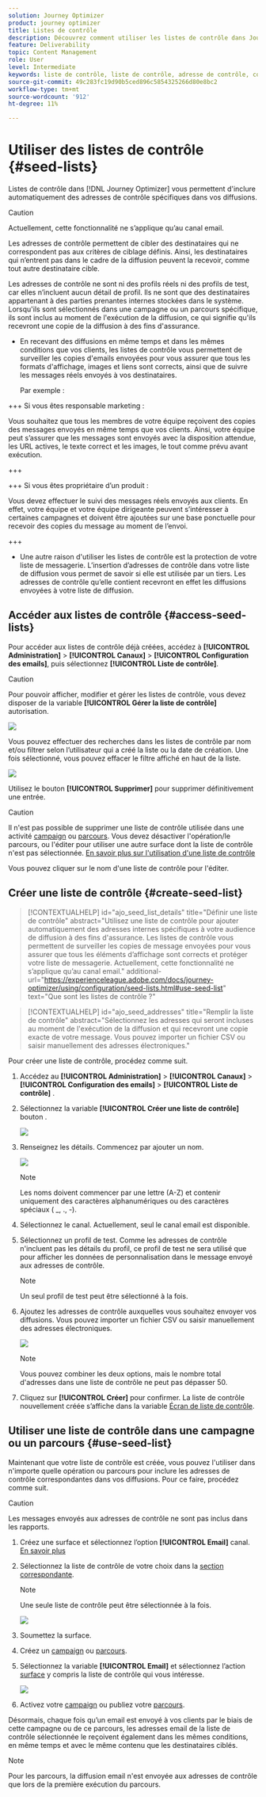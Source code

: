 ```yaml
---
solution: Journey Optimizer
product: journey optimizer
title: Listes de contrôle
description: Découvrez comment utiliser les listes de contrôle dans Journey Optimizer
feature: Deliverability
topic: Content Management
role: User
level: Intermediate
keywords: liste de contrôle, liste de contrôle, adresse de contrôle, configuration
source-git-commit: 49c283fc19d90b5ced896c5854325266d80e8bc2
workflow-type: tm+mt
source-wordcount: '912'
ht-degree: 11%

---
```


# Utiliser des listes de contrôle {#seed-lists}

Listes de contrôle dans [!DNL Journey Optimizer] vous permettent d&#39;inclure automatiquement des adresses de contrôle spécifiques dans vos diffusions.

>[!CAUTION]
>
>Actuellement, cette fonctionnalité ne s’applique qu’au canal email.

Les adresses de contrôle permettent de cibler des destinataires qui ne correspondent pas aux critères de ciblage définis. Ainsi, les destinataires qui n’entrent pas dans le cadre de la diffusion peuvent la recevoir, comme tout autre destinataire cible.

Les adresses de contrôle ne sont ni des profils réels ni des profils de test, car elles n’incluent aucun détail de profil. Ils ne sont que des destinataires appartenant à des parties prenantes internes stockées dans le système. Lorsqu&#39;ils sont sélectionnés dans une campagne ou un parcours spécifique, ils sont inclus au moment de l&#39;exécution de la diffusion, ce qui signifie qu&#39;ils recevront une copie de la diffusion à des fins d&#39;assurance.

* En recevant des diffusions en même temps et dans les mêmes conditions que vos clients, les listes de contrôle vous permettent de surveiller les copies d&#39;emails envoyées pour vous assurer que tous les formats d&#39;affichage, images et liens sont corrects, ainsi que de suivre les messages réels envoyés à vos destinataires.

  Par exemple :

+++ Si vous êtes responsable marketing :

  Vous souhaitez que tous les membres de votre équipe reçoivent des copies des messages envoyés en même temps que vos clients. Ainsi, votre équipe peut s’assurer que les messages sont envoyés avec la disposition attendue, les URL actives, le texte correct et les images, le tout comme prévu avant exécution.

+++

+++ Si vous êtes propriétaire d’un produit :

  Vous devez effectuer le suivi des messages réels envoyés aux clients. En effet, votre équipe et votre équipe dirigeante peuvent s’intéresser à certaines campagnes et doivent être ajoutées sur une base ponctuelle pour recevoir des copies du message au moment de l’envoi.

+++

* Une autre raison d&#39;utiliser les listes de contrôle est la protection de votre liste de messagerie. L’insertion d’adresses de contrôle dans votre liste de diffusion vous permet de savoir si elle est utilisée par un tiers. Les adresses de contrôle qu’elle contient recevront en effet les diffusions envoyées à votre liste de diffusion.

## Accéder aux listes de contrôle {#access-seed-lists}

Pour accéder aux listes de contrôle déjà créées, accédez à **[!UICONTROL Administration]** > **[!UICONTROL Canaux]** > **[!UICONTROL Configuration des emails]**, puis sélectionnez **[!UICONTROL Liste de contrôle]**.

<!--
>[!CAUTION]
>
>Permissions to view, export and manage the seed lists are restricted to [Journey Administrators](../administration/ootb-product-profiles.md#journey-administrator). Learn more on managing [!DNL Journey Optimizer] users' access rights in [this section](../administration/permissions-overview.md).-->

>[!CAUTION]
>
>Pour pouvoir afficher, modifier et gérer les listes de contrôle, vous devez disposer de la variable **[!UICONTROL Gérer la liste de contrôle]** autorisation.

![](assets/seed-list-access.png)

Vous pouvez effectuer des recherches dans les listes de contrôle par nom et/ou filtrer selon l’utilisateur qui a créé la liste ou la date de création. Une fois sélectionné, vous pouvez effacer le filtre affiché en haut de la liste.

![](assets/seed-list-filtering.png)

Utilisez le bouton **[!UICONTROL Supprimer]** pour supprimer définitivement une entrée.

>[!CAUTION]
>
>Il n&#39;est pas possible de supprimer une liste de contrôle utilisée dans une activité [campaign](../campaigns/review-activate-campaign.md) ou [parcours](../building-journeys/publishing-the-journey.md). Vous devez désactiver l&#39;opération/le parcours, ou l&#39;éditer pour utiliser une autre surface dont la liste de contrôle n&#39;est pas sélectionnée. [En savoir plus sur l&#39;utilisation d&#39;une liste de contrôle](#use-seed-list)

Vous pouvez cliquer sur le nom d&#39;une liste de contrôle pour l&#39;éditer. <!--Use the **[!UICONTROL Edit]** button to edit a seed list.-->

## Créer une liste de contrôle {#create-seed-list}

>[!CONTEXTUALHELP]
>id="ajo_seed_list_details"
>title="Définir une liste de contrôle"
>abstract="Utilisez une liste de contrôle pour ajouter automatiquement des adresses internes spécifiques à votre audience de diffusion à des fins d&#39;assurance. Les listes de contrôle vous permettent de surveiller les copies de message envoyées pour vous assurer que tous les éléments d’affichage sont corrects et protéger votre liste de messagerie. Actuellement, cette fonctionnalité ne s’applique qu’au canal email."
>additional-url="https://experienceleague.adobe.com/docs/journey-optimizer/using/configuration/seed-lists.html#use-seed-list" text="Que sont les listes de contrôle ?"

>[!CONTEXTUALHELP]
>id="ajo_seed_addresses"
>title="Remplir la liste de contrôle"
>abstract="Sélectionnez les adresses qui seront incluses au moment de l&#39;exécution de la diffusion et qui recevront une copie exacte de votre message. Vous pouvez importer un fichier CSV ou saisir manuellement des adresses électroniques."

Pour créer une liste de contrôle, procédez comme suit.

1. Accédez au **[!UICONTROL Administration]** > **[!UICONTROL Canaux]** > **[!UICONTROL Configuration des emails]** > **[!UICONTROL Liste de contrôle]** .

1. Sélectionnez la variable **[!UICONTROL Créer une liste de contrôle]** bouton .

   ![](assets/seed-list-create-button.png)

1. Renseignez les détails. Commencez par ajouter un nom.

   ![](assets/seed-list-details.png)

   >[!NOTE]
   >
   >Les noms doivent commencer par une lettre (A-Z) et contenir uniquement des caractères alphanumériques ou des caractères spéciaux ( _, ., -).

1. Sélectionnez le canal. Actuellement, seul le canal email est disponible.

1. Sélectionnez un profil de test. Comme les adresses de contrôle n&#39;incluent pas les détails du profil, ce profil de test ne sera utilisé que pour afficher les données de personnalisation dans le message envoyé aux adresses de contrôle.

   >[!NOTE]
   >
   >Un seul profil de test peut être sélectionné à la fois.

1. Ajoutez les adresses de contrôle auxquelles vous souhaitez envoyer vos diffusions. Vous pouvez importer un fichier CSV ou saisir manuellement des adresses électroniques.

   ![](assets/seed-list-email-addresses.png)

   >[!NOTE]
   >
   >Vous pouvez combiner les deux options, mais le nombre total d&#39;adresses dans une liste de contrôle ne peut pas dépasser 50.

1. Cliquez sur **[!UICONTROL Créer]** pour confirmer. La liste de contrôle nouvellement créée s’affiche dans la variable [Écran de liste de contrôle](#access-seed-lists).

## Utiliser une liste de contrôle dans une campagne ou un parcours {#use-seed-list}

Maintenant que votre liste de contrôle est créée, vous pouvez l&#39;utiliser dans n&#39;importe quelle opération ou parcours pour inclure les adresses de contrôle correspondantes dans vos diffusions. Pour ce faire, procédez comme suit.

>[!CAUTION]
>
>Les messages envoyés aux adresses de contrôle ne sont pas inclus dans les rapports.

1. Créez une surface et sélectionnez l’option **[!UICONTROL Email]** canal. [En savoir plus](../email/email-settings.md)

1. Sélectionnez la liste de contrôle de votre choix dans la [section correspondante](../email/email-settings.md#seed-list).

   >[!NOTE]
   >
   >Une seule liste de contrôle peut être sélectionnée à la fois.

   ![](assets/seed-list-surface.png)

1. Soumettez la surface.

1. Créez un [campaign](../campaigns/create-campaign.md) ou [parcours](../building-journeys/journey-gs.md).

1. Sélectionnez la variable **[!UICONTROL Email]** et sélectionnez l’action [surface](channel-surfaces.md) y compris la liste de contrôle qui vous intéresse.

   ![](assets/seed-list-campaign-email.png)

1. Activez votre [campaign](../campaigns/review-activate-campaign.md) ou publiez votre [parcours](../building-journeys/publishing-the-journey.md).

Désormais, chaque fois qu’un email est envoyé à vos clients par le biais de cette campagne ou de ce parcours, les adresses email de la liste de contrôle sélectionnée le reçoivent également dans les mêmes conditions, en même temps et avec le même contenu que les destinataires ciblés.

>[!NOTE]
>
>Pour les parcours, la diffusion email n&#39;est envoyée aux adresses de contrôle que lors de la première exécution du parcours.

